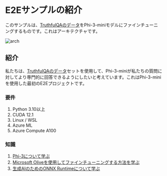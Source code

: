 # **E2Eサンプルの紹介**

このサンプルは、[TruthfulQAのデータ](https://github.com/sylinrl/TruthfulQA/blob/main/TruthfulQA.csv)をPhi-3-miniモデルにファインチューニングするものです。これはアーキテクチャです。

![arch](../../../../imgs/06/e2e/arch.png)

## **紹介**

私たちは、[TruthfulQAのデータ](https://github.com/sylinrl/TruthfulQA/blob/main/TruthfulQA.csv)セットを使用して、Phi-3-miniが私たちの質問に対してより専門的に回答できるようにしたいと考えています。これはPhi-3-miniを使用した最初のE2Eプロジェクトです。

### **要件**

1. Python 3.10以上
2. CUDA 12.1
3. Linux / WSL
4. Azure ML
5. Azure Compute A100

### **知識**

1. [Phi-3について学ぶ](../01.Introduce/Phi3Family.md)
2. [Microsoft Oliveを使用してファインチューニングする方法を学ぶ](../04.Fine-tuning/FineTuning_MicrosoftOlive.md)
3. [生成AIのためのONNX Runtimeについて学ぶ](https://github.com/microsoft/onnxruntime-genai)
